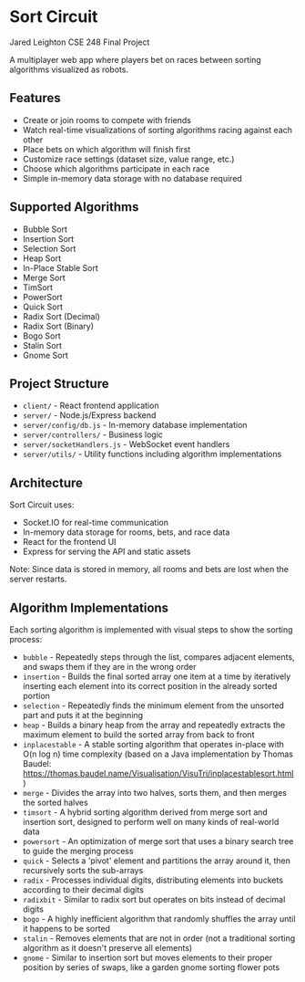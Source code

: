 # Sort Circuit
Jared Leighton
CSE 248 Final Project

A multiplayer web app where players bet on races between sorting algorithms visualized as robots.

## Features

- Create or join rooms to compete with friends
- Watch real-time visualizations of sorting algorithms racing against each other
- Place bets on which algorithm will finish first
- Customize race settings (dataset size, value range, etc.)
- Choose which algorithms participate in each race
- Simple in-memory data storage with no database required

## Supported Algorithms

- Bubble Sort
- Insertion Sort
- Selection Sort
- Heap Sort
- In-Place Stable Sort
- Merge Sort
- TimSort
- PowerSort
- Quick Sort
- Radix Sort (Decimal)
- Radix Sort (Binary)
- Bogo Sort
- Stalin Sort
- Gnome Sort

## Project Structure

- `client/` - React frontend application
- `server/` - Node.js/Express backend
- `server/config/db.js` - In-memory database implementation
- `server/controllers/` - Business logic
- `server/socketHandlers.js` - WebSocket event handlers
- `server/utils/` - Utility functions including algorithm implementations

## Architecture

Sort Circuit uses:
- Socket.IO for real-time communication
- In-memory data storage for rooms, bets, and race data
- React for the frontend UI
- Express for serving the API and static assets

Note: Since data is stored in memory, all rooms and bets are lost when the server restarts.

## Algorithm Implementations

Each sorting algorithm is implemented with visual steps to show the sorting process:

- `bubble` - Repeatedly steps through the list, compares adjacent elements, and swaps them if they are in the wrong order
- `insertion` - Builds the final sorted array one item at a time by iteratively inserting each element into its correct position in the already sorted portion
- `selection` - Repeatedly finds the minimum element from the unsorted part and puts it at the beginning
- `heap` - Builds a binary heap from the array and repeatedly extracts the maximum element to build the sorted array from back to front
- `inplacestable` - A stable sorting algorithm that operates in-place with O(n log n) time complexity (based on a Java implementation by Thomas Baudel: <https://thomas.baudel.name/Visualisation/VisuTri/inplacestablesort.html>)
- `merge` - Divides the array into two halves, sorts them, and then merges the sorted halves
- `timsort` - A hybrid sorting algorithm derived from merge sort and insertion sort, designed to perform well on many kinds of real-world data
- `powersort` - An optimization of merge sort that uses a binary search tree to guide the merging process
- `quick` - Selects a 'pivot' element and partitions the array around it, then recursively sorts the sub-arrays
- `radix` - Processes individual digits, distributing elements into buckets according to their decimal digits
- `radixbit` - Similar to radix sort but operates on bits instead of decimal digits
- `bogo` - A highly inefficient algorithm that randomly shuffles the array until it happens to be sorted
- `stalin` - Removes elements that are not in order (not a traditional sorting algorithm as it doesn't preserve all elements)
- `gnome` - Similar to insertion sort but moves elements to their proper position by series of swaps, like a garden gnome sorting flower pots

